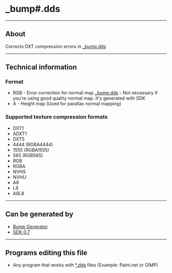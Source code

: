 # _bump#.dds

___

## About

Corrects DXT compression errors in [_bump.dds](bump.md)

___

## Technical information

### Format

- RGB - Error correction for normal map [_bump.dds](bump.md) - Not necessary if you're using good quality normal map. It's generated with SDK
- A - Height map (Used for parallax normal mapping)

### Supported texture compression formats

- DXT1
- ADXT1
- DXT5
- 4444 (RGBA4444)
- 1555 (RGBA1555)
- 565 (RGB565)
- RGB
- RGBA
- NVHS
- NVHU
- A8
- L8
- A8L8

___

## Can be generated by

- [Bump Generator](../../modding-tools/modding-tools-textures/bump-generator.md)
- [SDK 0.7](../../../modding-tools/sdk/README.md)

___

## Programs editing this file

- Any program that works with [*.dds](dds.md) files (Example: Paint.net or GIMP)
